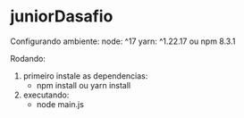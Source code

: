 # juniorDasafio
Configurando ambiente:
    node: ^17
    yarn: ^1.22.17 ou npm 8.3.1

Rodando:

1. primeiro instale as dependencias:
    - npm install ou yarn install
2. executando:
    - node main.js

